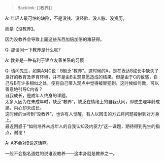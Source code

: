 > Backlink: [[教养]]

A: 年轻人最可怕的缺陷，不是没钱、没经验、没人脉、没资历，  

而是【没教养】。  
  
因为没教养会导致上面这些东西加倍加倍的难获得。

Q: 那请问一下教养是什么呢?

A: 教养是一种有利于建立友善关系的习惯

Q: 请问先生，如果A对C说：B缺乏“教养”。这时候的A，是在表达B成长中缺失了良好的教育及养育环境，并不是由B主观意愿造成的结果。但是由于C的敏感，自己与B有许多相似之处，便将自己带入观点中觉得被冒犯到。这时候如何做，可以善意地引导C内省？  
自我成长，是成年人终身的课题。  
太多人因为在未成年时，缺乏“教养”，缺乏在情绪上的自我认同，即使生理年龄成熟，内心却未成长。  
这时候的ta听到“没教养”，也许有人觉醒，有人以回击的方式将问题投射到对方身上。  
最近困惑于“如何培养未成年人的自我认知及内驱力”这一课题，期待得到先生的指点，谢谢！

A: A不会对B说这话啊。  

一般不会指名道姓的说谁没教养——这本身就是教养之一。
